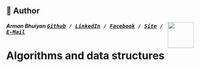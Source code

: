 ## 📝 Author
[<img src="https://media.licdn.com/dms/image/C5103AQE3SdZqmIyW0A/profile-displayphoto-shrink_200_200/0?e=1533168000&v=beta&t=reTZbwaCbB9R9V47Q9XiBGgGpY6_dS0KSK_gA8WsVCc" align="right" height="70" width="70">](http://armanbhuiyan.com)

##### Arman Bhuiyan <kbd>[Github](https://github.com/arman37) / [LinkedIn](https://www.linkedin.com/in/arman-bhuiyan) / [Facebook](https://www.facebook.com/arman.it37) / [Site](http://armanbhuiyan.com) /  [E-Mail](mailto:arman.it37@gmail.com)</kbd>

# Algorithms and data structures

